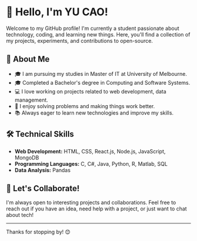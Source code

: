 # 👋 Hello, I'm YU CAO!

Welcome to my GitHub profile! I'm currently a student passionate about technology, coding, and learning new things. Here, you'll find a collection of my projects, experiments, and contributions to open-source. 

## 🚀 About Me

- 🎓 I am pursuing my studies in Master of IT at University of Melbourne.
- 🎓 Completed a Bachelor's degree in Computing and Software Systems.
- 💻 I love working on projects related to web development, data management.
- 🌟 I enjoy solving problems and making things work better.
- 📚 Always eager to learn new technologies and improve my skills.

## 🛠️ Technical Skills

- **Web Development:** HTML, CSS, React.js, Node.js, JavaScript, MongoDB
- **Programming Languages:** C, C#, Java, Python, R, Matlab, SQL
- **Data Analysis:** Pandas

## 💬 Let's Collaborate!

I'm always open to interesting projects and collaborations. Feel free to reach out if you have an idea, need help with a project, or just want to chat about tech!

---

Thanks for stopping by! 😊
